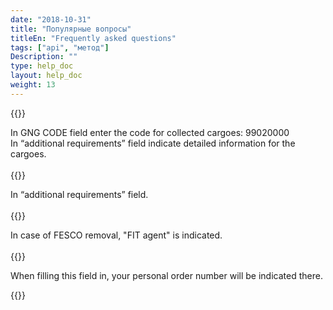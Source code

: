 ```yaml
---
date: "2018-10-31"
title: "Популярные вопросы"
titleEn: "Frequently asked questions"
tags: ["api", "метод"]
Description: ""
type: help_doc
layout: help_doc
weight: 13
---
```


{{<alert icon="question-circle" color="alert7-light" text="How to add one more cargo to the request?" close="false">}} 

In GNG CODE field enter the code for collected cargoes: 99020000<br/>
In “additional requirements” field indicate detailed information for the cargoes.
<br/>
<br/>
{{<alert icon="question-circle" color="alert7-light" text="Where is the information about door delivery?" close="false">}} 

In “additional requirements” field.
<br/>
<br/>
{{<alert icon="question-circle" color="alert7-light" text="Who can I indicate as a consignee at the destination station?" close="false">}} 

In case of FESCO removal, "FIT agent" is indicated.
<br/>
<br/>
{{<alert icon="question-circle" color="alert7-light" text="What do I need to enter in the “order number” field?" close="false">}} 

When filling this field in, your personal order number will be indicated there.

{{<isHelpful>}}

